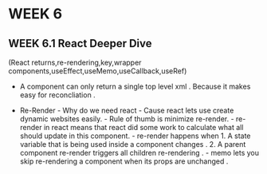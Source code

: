 # WEEK 6

## WEEK 6.1 React Deeper Dive
(React returns,re-rendering,key,wrapper components,useEffect,useMemo,useCallback,useRef)

- A component can only return a single top level xml . Because it makes easy for reconcliation .

- Re-Render
        - Why do we need react - Cause react lets use create dynamic websites easily. 
        - Rule of thumb is minimize re-render.
        - re-render in  react means that react did some work to calculate what all should update in this component. 
        - re-render happens when 
            1. A state variable that is being used inside a component changes .
            2. A parent component re-render triggers all children re-rendering .
        - memo lets you skip re-rendering a component when its props are unchanged .